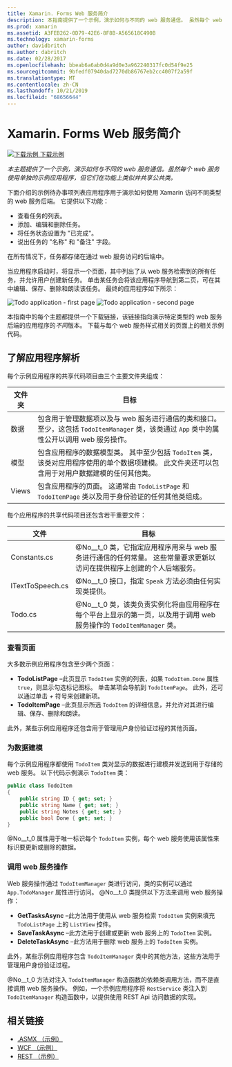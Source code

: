 ```yaml
---
title: Xamarin. Forms Web 服务简介
description: 本指南提供了一个示例，演示如何与不同的 web 服务通信。 虽然每个 web 服务使用单独的示例应用程序，但它们在功能上类似并共享公共类。
ms.prod: xamarin
ms.assetid: A3FEB262-0D79-42E6-8F8B-A565618C490B
ms.technology: xamarin-forms
author: davidbritch
ms.author: dabritch
ms.date: 02/28/2017
ms.openlocfilehash: bbeab6a6ab0d4a9d0e3a962240317fc0d54f9e25
ms.sourcegitcommit: 9bfedf07940dad7270db86767eb2cc4007f2a59f
ms.translationtype: MT
ms.contentlocale: zh-CN
ms.lasthandoff: 10/21/2019
ms.locfileid: "68656644"
---
```

# <a name="xamarinforms-web-services-introduction"></a>Xamarin. Forms Web 服务简介

[![下载示例](~/media/shared/download.png) 下载示例](https://docs.microsoft.com/samples/xamarin/xamarin-forms-samples/webservices-todorest)

_本主题提供了一个示例，演示如何与不同的 web 服务通信。虽然每个 web 服务使用单独的示例应用程序，但它们在功能上类似并共享公共类。_

下面介绍的示例待办事项列表应用程序用于演示如何使用 Xamarin 访问不同类型的 web 服务后端。 它提供以下功能：

- 查看任务的列表。
- 添加、编辑和删除任务。
- 将任务状态设置为 "已完成"。
- 说出任务的 "名称" 和 "备注" 字段。

在所有情况下，任务都存储在通过 web 服务访问的后端中。

当应用程序启动时，将显示一个页面，其中列出了从 web 服务检索到的所有任务，并允许用户创建新任务。 单击某任务会将该应用程序导航到第二页，可在其中编辑、保存、删除和朗读该任务。 最终的应用程序如下所示：

![](introduction-images/app-example-1.png "Todo application - first page")
![](introduction-images/app-example-2.png "Todo application - second page")

本指南中的每个主题都提供一个下载链接，该链接指向演示特定类型的 web 服务后端的应用程序的*不同*版本。 下载与每个 web 服务样式相关的页面上的相关示例代码。

## <a name="understand-the-application-anatomy"></a>了解应用程序解析

每个示例应用程序的共享代码项目由三个主要文件夹组成：

|文件夹|目标|
|--- |--- |
|数据|包含用于管理数据项以及与 web 服务进行通信的类和接口。 至少，这包括 `TodoItemManager` 类，该类通过 `App` 类中的属性公开以调用 web 服务操作。|
|模型|包含应用程序的数据模型类。 其中至少包括 `TodoItem` 类，该类对应用程序使用的单个数据项建模。 此文件夹还可以包含用于对用户数据建模的任何其他类。|
|Views|包含应用程序的页面。 这通常由 `TodoListPage` 和 `TodoItemPage` 类以及用于身份验证的任何其他类组成。|

每个应用程序的共享代码项目还包含若干重要文件：

|文件|目标|
|--- |--- |
|Constants.cs|@No__t_0 类，它指定应用程序用来与 web 服务进行通信的任何常量。 这些常量要求更新以访问在提供程序上创建的个人后端服务。|
|ITextToSpeech.cs|@No__t_0 接口，指定 `Speak` 方法必须由任何实现类提供。|
|Todo.cs|@No__t_0 类，该类负责实例化将由应用程序在每个平台上显示的第一页，以及用于调用 web 服务操作的 `TodoItemManager` 类。|

### <a name="view-pages"></a>查看页面

大多数示例应用程序包含至少两个页面：

- **TodoListPage** –此页显示 `TodoItem` 实例的列表，如果 `TodoItem.Done` 属性 `true`，则显示勾选标记图标。 单击某项会导航到 `TodoItemPage`。 此外，还可以通过单击 *+* 符号来创建新项。
- **TodoItemPage** –此页显示所选 `TodoItem` 的详细信息，并允许对其进行编辑、保存、删除和朗读。

此外，某些示例应用程序还包含用于管理用户身份验证过程的其他页面。

### <a name="model-the-data"></a>为数据建模

每个示例应用程序都使用 `TodoItem` 类对显示的数据进行建模并发送到用于存储的 web 服务。 以下代码示例演示 `TodoItem` 类：

```csharp
public class TodoItem
{
    public string ID { get; set; }
    public string Name { get; set; }
    public string Notes { get; set; }
    public bool Done { get; set; }
}
```

@No__t_0 属性用于唯一标识每个 `TodoItem` 实例，每个 web 服务使用该属性来标识要更新或删除的数据。

### <a name="invoke-web-service-operations"></a>调用 web 服务操作

Web 服务操作通过 `TodoItemManager` 类进行访问，类的实例可以通过 `App.TodoManager` 属性进行访问。 @No__t_0 类提供以下方法来调用 web 服务操作：

- **GetTasksAsync** –此方法用于使用从 web 服务检索 `TodoItem` 实例来填充 `TodoListPage` 上的 `ListView` 控件。
- **SaveTaskAsync** –此方法用于创建或更新 web 服务上的 `TodoItem` 实例。
- **DeleteTaskAsync** –此方法用于删除 web 服务上的 `TodoItem` 实例。

此外，某些示例应用程序包含 `TodoItemManager` 类中的其他方法，这些方法用于管理用户身份验证过程。

@No__t_0 方法对注入 `TodoItemManager` 构造函数的依赖类调用方法，而不是直接调用 web 服务操作。 例如，一个示例应用程序将 `RestService` 类注入到 `TodoItemManager` 构造函数中，以提供使用 REST Api 访问数据的实现。

## <a name="related-links"></a>相关链接

- [.ASMX （示例）](https://docs.microsoft.com/samples/xamarin/xamarin-forms-samples/webservices-todoasmx)
- [WCF （示例）](https://docs.microsoft.com/samples/xamarin/xamarin-forms-samples/webservices-todowcf)
- [REST （示例）](https://docs.microsoft.com/samples/xamarin/xamarin-forms-samples/webservices-todorest)
